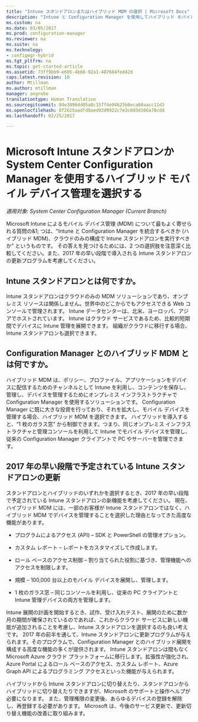 ```yaml
---
title: "Intune スタンドアロンまたはハイブリッド MDM の選択 | Microsoft Docs"
description: "Intune と Configuration Manager を使用してハイブリッド モバイル デバイス管理を展開するか、Intune スタンドアロンを実行するかを選択します。"
ms.custom: na
ms.date: 03/05/2017
ms.prod: configuration-manager
ms.reviewer: na
ms.suite: na
ms.technology:
- configmgr-hybrid
ms.tgt_pltfrm: na
ms.topic: get-started-article
ms.assetid: 73ff9bb9-e605-4b68-92a1-487684fed42d
caps.latest.revision: 10
author: Mtillman
ms.author: mtillman
manager: angrobe
translationtype: Human Translation
ms.sourcegitcommit: 84e3896dd05a8c157f4e94625b0eca60aacc11d3
ms.openlocfilehash: 8f2625aadfd0aed92d9922c7e3c0d3d166a78cdd
ms.lasthandoff: 02/25/2017

---
```

# <a name="choose-between-microsoft-intune-standalone-and-hybrid-mobile-device-management-with-system-center-configuration-manager"></a>Microsoft Intune スタンドアロンか System Center Configuration Manager を使用するハイブリッド モバイル デバイス管理を選択する

*適用対象: System Center Configuration Manager (Current Branch)*

Microsoft Intune によるモバイル デバイス管理 (MDM) について最もよく寄せられる質問の&1; つは、"Intune と Configuration Manager を統合するべきか (ハイブリッド MDM)、クラウドのみの構成で Intune スタンドアロンを実行すべきか" というものです。 その答えを見つけるためには、2 つの選択肢を注意深く比較してください。また、2017 年の早い段階で導入される Intune スタンドアロンの更新プログラムを考慮してください。

## <a name="what-is-intune-standalone"></a>Intune スタンドアロンとは何ですか。

Intune スタンドアロンはクラウドのみの MDM ソリューションであり、オンプレミス リソースは関係しません。世界中のどこからでもアクセスできる Web コンソールで管理されます。 Intune データセンターは、北米、ヨーロッパ、アジアでホストされています。 Intune はクラウド サービスであるため、比較的短期間でデバイスに Intune 管理を展開できます。 組織がクラウドに移行する場合、Intune スタンドアロンも選択できます。

## <a name="what-is-hybrid-mdm-with-configuration-manager"></a>Configuration Manager とのハイブリッド MDM とは何ですか。

ハイブリッド MDM は、ポリシー、プロファイル、アプリケーションをデバイスに配信するためのチャンネルとして Intune を利用し、コンテンツを保存し、管理し、デバイスを管理するためにオンプレミス インフラストラクチャで Configuration Manager を使用するソリューションです。 Configuration Manager に既に大きな投資を行っており、それを拡大し、モバイル デバイスを管理する場合、ハイブリッド MDM を選択できます。 ハイブリッドを導入すると、“1 枚のガラス窓” から制御できます。つまり、同じオンプレミス インフラストラクチャと管理コンソールを利用して Intune でモバイル デバイスを管理し、従来の Configuration Manager クライアントで PC やサーバーを管理できます。

## <a name="whats-coming-to-intune-standalone-in-early-2017"></a>2017 年の早い段階で予定されている Intune スタンドアロンの更新

スタンドアロンとハイブリッドのいずれかを選択するとき、2017 年の早い段階で予定されている Intune スタンドアロンの新機能を考慮してください。 現在、ハイブリッド MDM には、一部のお客様が Intune スタンドアロンではなく、ハイブリッド MDM でデバイスを管理することを選択した理由となってきた高度な機能があります。

-   プログラムによるアクセス (API) – SDK と PowerShell の管理オプション。

-   カスタム レポート – レポートをカスタマイズして作成します。

-   ロール ベースのアクセス制御 – 割り当てられた役割に基づき、管理機能へのアクセスを制限します。

-   規模 – 100,000 台以上のモバイル デバイスを展開し、管理します。

-   1 枚のガラス窓 – 同じコンソールを利用し、従来の PC クライアントと Intune 管理デバイスの両方を管理します。

Intune 展開の計画を開始するとき、試作、受け入れテスト、展開のために数か月の期間が確保されているのであれば、これからクラウド サービスに新しい機能が追加されることを考慮し、Intune スタンドアロンを選択するのも良い考えです。 2017 年の前半を通して、Intune スタンドアロンに更新プログラムが与えられます。そのプログラムで、Configuration Manager とのハイブリッド展開を構成する高度な機能の多くが提供されます。 Intune スタンドアロンは間もなく Microsoft Azure クラウド プラットフォームに移行します。拡張性が強化され、Azure Portal によるロール ベースのアクセス、カスタム レポート、Azure Graph API によるプログラミング アクセスといった機能が与えられます。

ハイブリッドから Intune スタンドアロンに切り替えたり、スタンドアロンからハイブリッドに切り替えたりできますが、Microsoft のサポートと操作ヘルプが必要になります。 また、管理権限の変更後、あらゆるデバイスの登録を解除し、再登録する必要があります。  Microsoft は、今後のサービス更新で、更新切り替え機能の改善に取り組みます。

